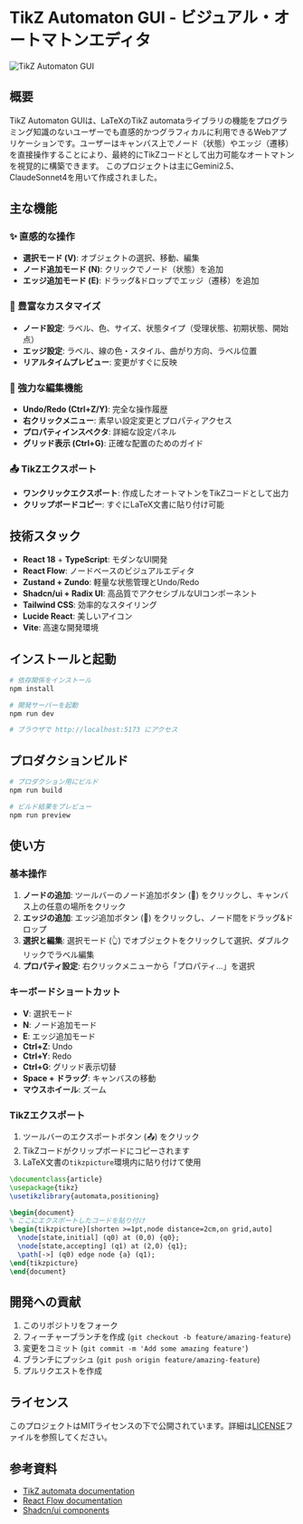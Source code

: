 # TikZ Automaton GUI - ビジュアル・オートマトンエディタ

![TikZ Automaton GUI](./preview.png)

## 概要

TikZ Automaton GUIは、LaTeXのTikZ automataライブラリの機能をプログラミング知識のないユーザーでも直感的かつグラフィカルに利用できるWebアプリケーションです。ユーザーはキャンバス上でノード（状態）やエッジ（遷移）を直接操作することにより、最終的にTikZコードとして出力可能なオートマトンを視覚的に構築できます。
このプロジェクトは主にGemini2.5、ClaudeSonnet4を用いて作成されました。

## 主な機能

### ✨ 直感的な操作
- **選択モード (V)**: オブジェクトの選択、移動、編集
- **ノード追加モード (N)**: クリックでノード（状態）を追加
- **エッジ追加モード (E)**: ドラッグ&ドロップでエッジ（遷移）を追加

### 🎨 豊富なカスタマイズ
- **ノード設定**: ラベル、色、サイズ、状態タイプ（受理状態、初期状態、開始点）
- **エッジ設定**: ラベル、線の色・スタイル、曲がり方向、ラベル位置
- **リアルタイムプレビュー**: 変更がすぐに反映

### 🔧 強力な編集機能
- **Undo/Redo (Ctrl+Z/Y)**: 完全な操作履歴
- **右クリックメニュー**: 素早い設定変更とプロパティアクセス
- **プロパティインスペクタ**: 詳細な設定パネル
- **グリッド表示 (Ctrl+G)**: 正確な配置のためのガイド

### 📤 TikZエクスポート
- **ワンクリックエクスポート**: 作成したオートマトンをTikZコードとして出力
- **クリップボードコピー**: すぐにLaTeX文書に貼り付け可能

## 技術スタック

- **React 18** + **TypeScript**: モダンなUI開発
- **React Flow**: ノードベースのビジュアルエディタ
- **Zustand + Zundo**: 軽量な状態管理とUndo/Redo
- **Shadcn/ui + Radix UI**: 高品質でアクセシブルなUIコンポーネント
- **Tailwind CSS**: 効率的なスタイリング
- **Lucide React**: 美しいアイコン
- **Vite**: 高速な開発環境

## インストールと起動

```bash
# 依存関係をインストール
npm install

# 開発サーバーを起動
npm run dev

# ブラウザで http://localhost:5173 にアクセス
```

## プロダクションビルド

```bash
# プロダクション用にビルド
npm run build

# ビルド結果をプレビュー
npm run preview
```

## 使い方

### 基本操作

1. **ノードの追加**: ツールバーのノード追加ボタン (🔵) をクリックし、キャンバス上の任意の場所をクリック
2. **エッジの追加**: エッジ追加ボタン (🔗) をクリックし、ノード間をドラッグ&ドロップ
3. **選択と編集**: 選択モード (👆) でオブジェクトをクリックして選択、ダブルクリックでラベル編集
4. **プロパティ設定**: 右クリックメニューから「プロパティ...」を選択

### キーボードショートカット

- **V**: 選択モード
- **N**: ノード追加モード
- **E**: エッジ追加モード
- **Ctrl+Z**: Undo
- **Ctrl+Y**: Redo
- **Ctrl+G**: グリッド表示切替
- **Space + ドラッグ**: キャンバスの移動
- **マウスホイール**: ズーム

### TikZエクスポート

1. ツールバーのエクスポートボタン (📤) をクリック
2. TikZコードがクリップボードにコピーされます
3. LaTeX文書の`tikzpicture`環境内に貼り付けて使用

```latex
\documentclass{article}
\usepackage{tikz}
\usetikzlibrary{automata,positioning}

\begin{document}
% ここにエクスポートしたコードを貼り付け
\begin{tikzpicture}[shorten >=1pt,node distance=2cm,on grid,auto]
  \node[state,initial] (q0) at (0,0) {q0};
  \node[state,accepting] (q1) at (2,0) {q1};
  \path[->] (q0) edge node {a} (q1);
\end{tikzpicture}
\end{document}
```

## 開発への貢献

1. このリポジトリをフォーク
2. フィーチャーブランチを作成 (`git checkout -b feature/amazing-feature`)
3. 変更をコミット (`git commit -m 'Add some amazing feature'`)
4. ブランチにプッシュ (`git push origin feature/amazing-feature`)
5. プルリクエストを作成

## ライセンス

このプロジェクトはMITライセンスの下で公開されています。詳細は[LICENSE](LICENSE)ファイルを参照してください。

## 参考資料

- [TikZ automata documentation](https://tikz.dev/library-automata)
- [React Flow documentation](https://reactflow.dev/)
- [Shadcn/ui components](https://ui.shadcn.com/)
